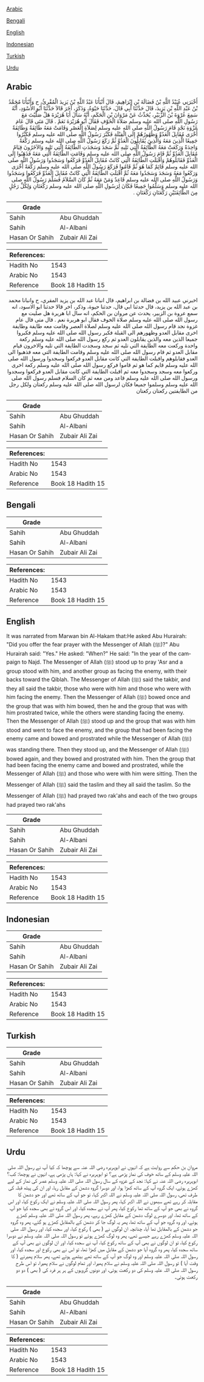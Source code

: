 [Arabic](#arabic)

[Bengali](#bengali)

[English](#english)

[Indonesian](#indonesian)

[Turkish](#turkish)

[Urdu](#urdu)

## Arabic


<div dir="rtl" lang="ar" style={{fontSize:'larger',backgroundColor:'#f8f9fa',padding:20}}>
أَخْبَرَنِي عُبَيْدُ اللَّهِ بْنُ فَضَالَةَ بْنِ إِبْرَاهِيمَ، قَالَ أَنْبَأَنَا عَبْدُ اللَّهِ بْنُ يَزِيدَ الْمُقْرِئُ، ح وَأَنْبَأَنَا مُحَمَّدُ بْنُ عَبْدِ اللَّهِ بْنِ يَزِيدَ، قَالَ حَدَّثَنَا أَبِي قَالَ، حَدَّثَنَا حَيْوَةُ، وَذَكَرَ، آخَرَ قَالاَ حَدَّثَنَا أَبُو الأَسْوَدِ، أَنَّهُ سَمِعَ عُرْوَةَ بْنَ الزُّبَيْرِ، يُحَدِّثُ عَنْ مَرْوَانَ بْنِ الْحَكَمِ، أَنَّهُ سَأَلَ أَبَا هُرَيْرَةَ هَلْ صَلَّيْتَ مَعَ رَسُولِ اللَّهِ صلى الله عليه وسلم صَلاَةَ الْخَوْفِ فَقَالَ أَبُو هُرَيْرَةَ نَعَمْ ‏.‏ قَالَ مَتَى قَالَ عَامَ غَزْوَةِ نَجْدٍ قَامَ رَسُولُ اللَّهِ صلى الله عليه وسلم لِصَلاَةِ الْعَصْرِ وَقَامَتْ مَعَهُ طَائِفَةٌ وَطَائِفَةٌ أُخْرَى مُقَابِلَ الْعَدُوِّ وَظُهُورُهُمْ إِلَى الْقِبْلَةِ فَكَبَّرَ رَسُولُ اللَّهِ صلى الله عليه وسلم فَكَبَّرُوا جَمِيعًا الَّذِينَ مَعَهُ وَالَّذِينَ يُقَابِلُونَ الْعَدُوَّ ثُمَّ رَكَعَ رَسُولُ اللَّهِ صلى الله عليه وسلم رَكْعَةً وَاحِدَةً وَرَكَعَتْ مَعَهُ الطَّائِفَةُ الَّتِي تَلِيهِ ثُمَّ سَجَدَ وَسَجَدَتِ الطَّائِفَةُ الَّتِي تَلِيهِ وَالآخَرُونَ قِيَامٌ مُقَابِلَ الْعَدُوِّ ثُمَّ قَامَ رَسُولُ اللَّهِ صلى الله عليه وسلم وَقَامَتِ الطَّائِفَةُ الَّتِي مَعَهُ فَذَهَبُوا إِلَى الْعَدُوِّ فَقَابَلُوهُمْ وَأَقْبَلَتِ الطَّائِفَةُ الَّتِي كَانَتْ مُقَابِلَ الْعَدُوِّ فَرَكَعُوا وَسَجَدُوا وَرَسُولُ اللَّهِ صلى الله عليه وسلم قَائِمٌ كَمَا هُوَ ثُمَّ قَامُوا فَرَكَعَ رَسُولُ اللَّهِ صلى الله عليه وسلم رَكْعَةً أُخْرَى وَرَكَعُوا مَعَهُ وَسَجَدَ وَسَجَدُوا مَعَهُ ثُمَّ أَقْبَلَتِ الطَّائِفَةُ الَّتِي كَانَتْ مُقَابِلَ الْعَدُوِّ فَرَكَعُوا وَسَجَدُوا وَرَسُولُ اللَّهِ صلى الله عليه وسلم قَاعِدٌ وَمَنْ مَعَهُ ثُمَّ كَانَ السَّلاَمُ فَسَلَّمَ رَسُولُ اللَّهِ صلى الله عليه وسلم وَسَلَّمُوا جَمِيعًا فَكَانَ لِرَسُولِ اللَّهِ صلى الله عليه وسلم رَكْعَتَانِ وَلِكُلِّ رَجُلٍ مِنَ الطَّائِفَتَيْنِ رَكْعَتَانِ رَكْعَتَانِ ‏.‏
</div>
<div style={{backgroundColor:'#f8f9fa',padding:20, marginBottom: 10}}><table> <thead> <tr> <th>Grade</th> <th></th> </tr> </thead> <tbody> <tr><td>Sahih</td><td>Abu Ghuddah</td></tr><tr><td>Sahih</td><td>Al-Albani</td></tr><tr><td>Hasan Or Sahih</td><td>Zubair Ali Zai</td></tr></tbody></table><table> <thead> <tr> <th>References:</th> <th></th> </tr> </thead> <tbody><tr><td>Hadith No</td><td>1543</td></tr><tr><td>Arabic No</td><td>1543</td></tr><tr><td>Reference</td><td>Book 18 Hadith 15</td></tr></tbody></table></div>


<div dir="rtl" lang="ar" style={{fontSize:'larger',backgroundColor:'#f8f9fa',padding:20}}>
اخبرني عبيد الله بن فضالة بن ابراهيم، قال انبانا عبد الله بن يزيد المقري، ح وانبانا محمد بن عبد الله بن يزيد، قال حدثنا ابي قال، حدثنا حيوة، وذكر، اخر قالا حدثنا ابو الاسود، انه سمع عروة بن الزبير، يحدث عن مروان بن الحكم، انه سال ابا هريرة هل صليت مع رسول الله صلى الله عليه وسلم صلاة الخوف فقال ابو هريرة نعم . قال متى قال عام غزوة نجد قام رسول الله صلى الله عليه وسلم لصلاة العصر وقامت معه طايفة وطايفة اخرى مقابل العدو وظهورهم الى القبلة فكبر رسول الله صلى الله عليه وسلم فكبروا جميعا الذين معه والذين يقابلون العدو ثم ركع رسول الله صلى الله عليه وسلم ركعة واحدة وركعت معه الطايفة التي تليه ثم سجد وسجدت الطايفة التي تليه والاخرون قيام مقابل العدو ثم قام رسول الله صلى الله عليه وسلم وقامت الطايفة التي معه فذهبوا الى العدو فقابلوهم واقبلت الطايفة التي كانت مقابل العدو فركعوا وسجدوا ورسول الله صلى الله عليه وسلم قايم كما هو ثم قاموا فركع رسول الله صلى الله عليه وسلم ركعة اخرى وركعوا معه وسجد وسجدوا معه ثم اقبلت الطايفة التي كانت مقابل العدو فركعوا وسجدوا ورسول الله صلى الله عليه وسلم قاعد ومن معه ثم كان السلام فسلم رسول الله صلى الله عليه وسلم وسلموا جميعا فكان لرسول الله صلى الله عليه وسلم ركعتان ولكل رجل من الطايفتين ركعتان ركعتان
</div>
<div style={{backgroundColor:'#f8f9fa',padding:20, marginBottom: 10}}><table> <thead> <tr> <th>Grade</th> <th></th> </tr> </thead> <tbody> <tr><td>Sahih</td><td>Abu Ghuddah</td></tr><tr><td>Sahih</td><td>Al-Albani</td></tr><tr><td>Hasan Or Sahih</td><td>Zubair Ali Zai</td></tr></tbody></table><table> <thead> <tr> <th>References:</th> <th></th> </tr> </thead> <tbody><tr><td>Hadith No</td><td>1543</td></tr><tr><td>Arabic No</td><td>1543</td></tr><tr><td>Reference</td><td>Book 18 Hadith 15</td></tr></tbody></table></div>

## Bengali


<div dir="ltr" lang="bn" style={{fontSize:'larger',backgroundColor:'#f8f9fa',padding:20}}>

</div>
<div style={{backgroundColor:'#f8f9fa',padding:20, marginBottom: 10}}><table> <thead> <tr> <th>Grade</th> <th></th> </tr> </thead> <tbody> <tr><td>Sahih</td><td>Abu Ghuddah</td></tr><tr><td>Sahih</td><td>Al-Albani</td></tr><tr><td>Hasan Or Sahih</td><td>Zubair Ali Zai</td></tr></tbody></table><table> <thead> <tr> <th>References:</th> <th></th> </tr> </thead> <tbody><tr><td>Hadith No</td><td>1543</td></tr><tr><td>Arabic No</td><td>1543</td></tr><tr><td>Reference</td><td>Book 18 Hadith 15</td></tr></tbody></table></div>

## English


<div dir="ltr" lang="en" style={{fontSize:'larger',backgroundColor:'#f8f9fa',padding:20}}>
It was narrated from Marwan bin Al-Hakam that:He asked Abu Hurairah: "Did you offer the fear prayer with the Messenger of Allah (ﷺ)?" Abu Hurairah said: "Yes." He asked: "When?" He said: "In the year of the campaign to Najd. The Messenger of Allah (ﷺ) stood up to pray 'Asr and a group stood with him, and another group as facing the enemy, with their backs toward the Qiblah. The Messenger of Allah (ﷺ) said the takbir, and they all said the takbir, those who were with him and those who were with him facing the enemy. Then the Messenger of Allah (ﷺ) bowed once and the group that was with him bowed, then he and the group that was with him prostrated twice, while the others were standing facing the enemy. Then the Messenger of Allah (ﷺ) stood up and the group that was with him stood and went to face the enemy, and the group that had been facing the enemy came and bowed and prostrated while the Messenger of Allah (ﷺ) was standing there. Then they stood up, and the Messenger of Allah (ﷺ) bowed again, and they bowed and prostrated with him. Then the group that had been facing the enemy came and bowed and prostrated, while the Messenger of Allah (ﷺ) and those who were with him were sitting. Then the Messenger of Allah (ﷺ) said the taslim and they all said the taslim. So the Messenger of Allah (ﷺ) had prayed two rak'ahs and each of the two groups had prayed two rak'ahs
</div>
<div style={{backgroundColor:'#f8f9fa',padding:20, marginBottom: 10}}><table> <thead> <tr> <th>Grade</th> <th></th> </tr> </thead> <tbody> <tr><td>Sahih</td><td>Abu Ghuddah</td></tr><tr><td>Sahih</td><td>Al-Albani</td></tr><tr><td>Hasan Or Sahih</td><td>Zubair Ali Zai</td></tr></tbody></table><table> <thead> <tr> <th>References:</th> <th></th> </tr> </thead> <tbody><tr><td>Hadith No</td><td>1543</td></tr><tr><td>Arabic No</td><td>1543</td></tr><tr><td>Reference</td><td>Book 18 Hadith 15</td></tr></tbody></table></div>

## Indonesian


<div dir="ltr" lang="id" style={{fontSize:'larger',backgroundColor:'#f8f9fa',padding:20}}>

</div>
<div style={{backgroundColor:'#f8f9fa',padding:20, marginBottom: 10}}><table> <thead> <tr> <th>Grade</th> <th></th> </tr> </thead> <tbody> <tr><td>Sahih</td><td>Abu Ghuddah</td></tr><tr><td>Sahih</td><td>Al-Albani</td></tr><tr><td>Hasan Or Sahih</td><td>Zubair Ali Zai</td></tr></tbody></table><table> <thead> <tr> <th>References:</th> <th></th> </tr> </thead> <tbody><tr><td>Hadith No</td><td>1543</td></tr><tr><td>Arabic No</td><td>1543</td></tr><tr><td>Reference</td><td>Book 18 Hadith 15</td></tr></tbody></table></div>

## Turkish


<div dir="ltr" lang="tr" style={{fontSize:'larger',backgroundColor:'#f8f9fa',padding:20}}>

</div>
<div style={{backgroundColor:'#f8f9fa',padding:20, marginBottom: 10}}><table> <thead> <tr> <th>Grade</th> <th></th> </tr> </thead> <tbody> <tr><td>Sahih</td><td>Abu Ghuddah</td></tr><tr><td>Sahih</td><td>Al-Albani</td></tr><tr><td>Hasan Or Sahih</td><td>Zubair Ali Zai</td></tr></tbody></table><table> <thead> <tr> <th>References:</th> <th></th> </tr> </thead> <tbody><tr><td>Hadith No</td><td>1543</td></tr><tr><td>Arabic No</td><td>1543</td></tr><tr><td>Reference</td><td>Book 18 Hadith 15</td></tr></tbody></table></div>

## Urdu


<div dir="rtl" lang="ur" style={{fontSize:'larger',backgroundColor:'#f8f9fa',padding:20}}>
مروان بن حکم سے روایت ہے کہ انہوں نے ابوہریرہ رضی اللہ عنہ سے پوچھا کہ کیا آپ نے رسول اللہ صلی اللہ علیہ وسلم کے ساتھ خوف کی نماز پڑھی ہے؟ تو ابوہریرہ نے کہا: ہاں پڑھی ہے، انہوں نے پوچھا: کب؟ ابوہریرہ رضی اللہ عنہ نے کہا: نجد کے غزوہ کے سال رسول اللہ صلی اللہ علیہ وسلم عصر کی نماز کے لیے کھڑے ہوئے، ایک گروہ آپ کے ساتھ کھڑا ہوا، اور دوسرا گروہ دشمن کے مقابل رہا، اور ان کی پیٹھ قبلہ کی طرف تھی، رسول اللہ صلی اللہ علیہ وسلم نے اللہ اکبر کہا، تو جو آپ کے ساتھ تھے اور جو دشمن کا مقابلہ کر رہے تھے سبھوں نے اللہ اکبر کہا، پھر رسول اللہ صلی اللہ علیہ وسلم نے ایک رکوع کیا، اور اس گروہ نے بھی جو آپ کے ساتھ تھا رکوع کیا، پھر آپ نے سجدہ کیا، اور اس گروہ نے بھی سجدہ کیا جو آپ کے ساتھ تھا، اور دوسرے لوگ دشمن کے مقابل کھڑے رہے، پھر رسول اللہ صلی اللہ علیہ وسلم کھڑے ہوئے، اور وہ گروہ جو آپ کے ساتھ تھا، پھر یہ لوگ جا کر دشمن کے بالمقابل کھڑے ہو گئے، پھر وہ گروہ جو دشمن کے بالمقابل تھا آیا، چنانچہ ان لوگوں نے ( بھی ) رکوع کیا، اور سجدہ کیا، اور رسول اللہ صلی اللہ علیہ وسلم کھڑے رہے جیسے تھے، پھر وہ لوگ کھڑے ہوئے تو رسول اللہ صلی اللہ علیہ وسلم نے دوسرا رکوع کیا، تو ان لوگوں نے بھی آپ کے ساتھ رکوع کیا، آپ نے سجدہ کیا، اور ان لوگوں نے بھی آپ کے ساتھ سجدہ کیا، پھر وہ گروہ آیا جو دشمن کے مقابل میں کھڑا تھا، تو اس نے بھی رکوع اور سجدہ کیا، اور رسول اللہ صلی اللہ علیہ وسلم اور وہ لوگ جو آپ کے ساتھ تھے بیٹھے ہوئے تھے، پھر سلام پھیرنے ( کا وقت آیا ) تو رسول اللہ صلی اللہ علیہ وسلم نے سلام پھیرا، اور تمام لوگوں نے سلام پھیرا، تو اس طرح رسول اللہ صلی اللہ علیہ وسلم کی دو رکعت ہوئی، اور دونوں گروہوں کے ہر ہر فرد کی ( بھی ) دو دو رکعت ہوئی۔
</div>
<div style={{backgroundColor:'#f8f9fa',padding:20, marginBottom: 10}}><table> <thead> <tr> <th>Grade</th> <th></th> </tr> </thead> <tbody> <tr><td>Sahih</td><td>Abu Ghuddah</td></tr><tr><td>Sahih</td><td>Al-Albani</td></tr><tr><td>Hasan Or Sahih</td><td>Zubair Ali Zai</td></tr></tbody></table><table> <thead> <tr> <th>References:</th> <th></th> </tr> </thead> <tbody><tr><td>Hadith No</td><td>1543</td></tr><tr><td>Arabic No</td><td>1543</td></tr><tr><td>Reference</td><td>Book 18 Hadith 15</td></tr></tbody></table></div>